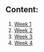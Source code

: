<h2>Content:</h2>
<ol>
  <li>
  <a href="https://github.com/DmitriiDes/Coursera-Java-Programming-and-Software-Engineering-Fundamentals/tree/master/Coursera-Java-Programming-Solving-Problems-with-Software/week1">
      Week 1</a>
  </li>
  <li>
  <a href="https://github.com/DmitriiDes/Coursera-Java-Programming-and-Software-Engineering-Fundamentals/tree/master/Coursera-Java-Programming-Solving-Problems-with-Software/week2">
      Week 2</a>
  </li>
  <li>
  <a href="#">
      Week 3</a>
  </li>
  <li>
  <a href="#">
      Week 4</a>
  </li>

</ol>
